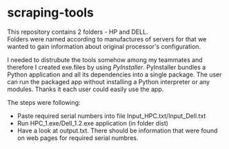 # scraping-tools

This repository contains 2 folders - HP and DELL. <br>
Folders were named according to manufactures of servers for that we wanted to gain information about original processor's configuration.<br>

I needed to distrubute the tools somehow among my teammates and therefore I created exe.files by using <i>PyInstaller</i>. PyInstaller bundles a Python application and all its dependencies into a single package. The user can run the packaged app without installing a Python interpreter or any modules. Thanks it each user could easily use the app. <br>

The steps were following:
* Paste required serial numbers into file Input_HPC.txt/Input_Dell.txt
* Run HPC_1.exe/Dell_1.2.exe application (in folder dist)
* Have a look at output.txt. There should be information that were found on web pages for required serial numbres.  





